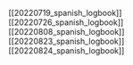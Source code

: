 [[20220719_spanish_logbook]]  
[[20220726_spanish_logbook]]  
[[20220808_spanish_logbook]]  
[[20220823_spanish_logbook]]  
[[20220824_spanish_logbook]]